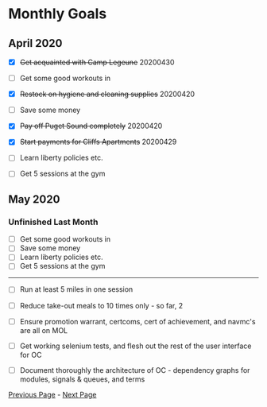 Monthly Goals
=============

April 2020
----------

- [x] ~~Get acquainted with Camp Legeune~~ 20200430
- [ ] Get some good workouts in
- [x] ~~Restock on hygiene and cleaning supplies~~ 20200420
- [ ] Save some money
- [x] ~~Pay off Puget Sound completely~~ 20200420
- [x] ~~Start payments for Cliffs Apartments~~ 20200429
- [ ] Learn liberty policies etc.
- [ ] Get 5 sessions at the gym


May 2020
---------

### Unfinished Last Month

- [ ] Get some good workouts in
- [ ] Save some money
- [ ] Learn liberty policies etc.
- [ ] Get 5 sessions at the gym

-------------

- [ ] Run at least 5 miles in one session
- [ ] Reduce take-out meals to 10 times only - so far, 2
- [ ] Ensure promotion warrant, certcoms, cert of achievement, and navmc's are all on MOL
- [ ] Get working selenium tests, and flesh out the rest of the user interface for OC
- [ ] Document thoroughly the architecture of OC - dependency graphs for modules, signals & queues, and terms



[Previous Page](./weeklygoals.md) - [Next Page](./quarterlygoals.md)
